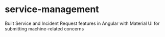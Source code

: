 # service-management
Built Service and Incident Request features in Angular with Material UI for submitting machine-related concerns

